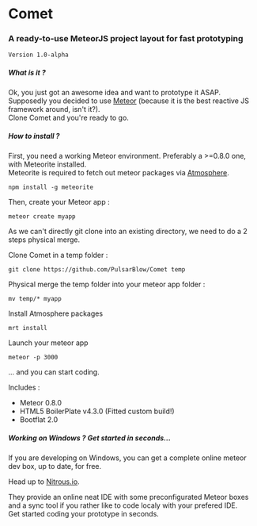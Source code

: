 # Comet

### A ready-to-use MeteorJS project layout for fast prototyping

```Version 1.0-alpha```

##### What is it ?

Ok, you just got an awesome idea and want to prototype it ASAP.  
Supposedly you decided to use [Meteor](http://www.meteor.com) (because it is the best reactive JS framework around, isn't it?).  
Clone Comet and you're ready to go.



##### How to install ?

First, you need a working Meteor environment. Preferably a >=0.8.0 one, with Meteorite installed.  
Meteorite is required to fetch out meteor packages via [Atmosphere](https://atmospherejs.com).

```npm install -g meteorite```

Then, create your Meteor app :

```meteor create myapp```

As we can't directly git clone into an existing directory, we need to do a 2 steps physical merge.

Clone Comet in a temp folder :

```git clone https://github.com/PulsarBlow/Comet temp```

Physical merge the temp folder into your meteor app folder :

```mv temp/* myapp```

Install Atmosphere packages

```mrt install```

Launch your meteor app

```meteor -p 3000```

... and you can start coding.


Includes :

* Meteor 0.8.0
* HTML5 BoilerPlate v4.3.0 (Fitted custom build!)
* Bootflat 2.0

##### Working on Windows ? Get started in seconds...

If you are developing on Windows, you can get a complete online meteor dev box, up to date, for free.

Head up to [Nitrous.io](https://www.nitrous.io/join/Nx2ZUMqxfNI?utm_source=nitrous.io&utm_medium=copypaste&utm_campaign=referral).

They provide an online neat IDE with some preconfigurated Meteor boxes and a sync tool if you rather like to code localy with your prefered IDE.  
Get started coding your prototype in seconds.  
